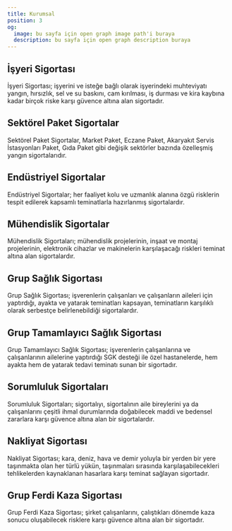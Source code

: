 ```yaml
---
title: Kurumsal
position: 3
og:
  image: bu sayfa için open graph image path'i buraya
  description: bu sayfa için open graph description buraya
---
```


## İşyeri Sigortası

İşyeri Sigortası; işyerini ve isteğe bağlı olarak işyerindeki muhteviyatı
yangın, hırsızlık, sel ve su baskını, cam kırılması, iş durması ve kira
kaybına kadar birçok riske karşı güvence altına alan sigortadır.

## Sektörel Paket Sigortalar

Sektörel Paket Sigortalar, Market Paket, Eczane Paket, Akaryakıt Servis
İstasyonları Paket, Gıda Paket gibi değişik sektörler bazında özelleşmiş
yangın sigortalarıdır.

## Endüstriyel Sigortalar

Endüstriyel Sigortalar; her faaliyet kolu ve uzmanlık alanına özgü risklerin
tespit edilerek kapsamlı teminatlarla hazırlanmış sigortalardır.

## Mühendislik Sigortalar

Mühendislik Sigortaları; mühendislik projelerinin, inşaat ve montaj
projelerinin, elektronik cihazlar ve makinelerin karşılaşacağı riskleri teminat
altına alan sigortalardır.

## Grup Sağlık Sigortası

Grup Sağlık Sigortası; işverenlerin çalışanları ve çalışanların aileleri için
yaptırdığı, ayakta ve yatarak teminatları kapsayan, teminatların karşılıklı
olarak serbestçe belirlenebildiği sigortalardır.

## Grup Tamamlayıcı Sağlık Sigortası

Grup Tamamlayıcı Sağlık Sigortası; işverenlerin çalışanlarına ve çalışanlarının
ailelerine yaptırdığı SGK desteği ile özel hastanelerde, hem ayakta hem de
yatarak tedavi teminatı sunan bir sigortadır.

## Sorumluluk Sigortaları

Sorumluluk Sigortaları; sigortalıyı, sigortalının aile bireylerini ya da
çalışanlarını çeşitli ihmal durumlarında doğabilecek maddi ve bedensel
zararlara karşı güvence altına alan bir sigortalardır.

## Nakliyat Sigortası

Nakliyat Sigortası; kara, deniz, hava ve demir yoluyla bir yerden bir yere
taşınmakta olan her türlü yükün, taşınmaları sırasında karşılaşabilecekleri
tehlikelerden kaynaklanan hasarlara karşı teminat sağlayan sigortadır.

## Grup Ferdi Kaza Sigortası

Grup Ferdi Kaza Sigortası; şirket çalışanlarını, çalıştıkları dönemde kaza
sonucu oluşabilecek risklere karşı güvence altına alan bir sigortadır.